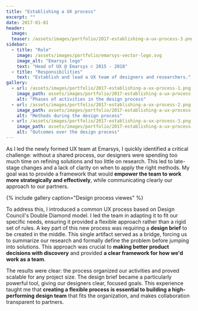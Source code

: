```yaml
---
title: "Establishing a UX process"
excerpt: ""
date: 2017-01-01
header:
  image:
  teaser: /assets/images/portfolio/2017-establishing-a-ux-process-3.png
sidebar:
  - title: "Role"
    image: /assets/images/portfolio/emarsys-vector-logo.svg
    image_alt: "Emarsys logo"
    text: "Head of UX @ Emarsys ⊂ 2015 - 2018"
  - title: "Responsibilities"
    text: "Establish and lead a UX team of designers and researchers."
gallery:
  - url: /assets/images/portfolio/2017-establishing-a-ux-process-1.png
    image_path: assets/images/portfolio/2017-establishing-a-ux-process-1.png
    alt: "Phases of activities in the design process"
  - url: /assets/images/portfolio/2017-establishing-a-ux-process-2.png
    image_path: assets/images/portfolio/2017-establishing-a-ux-process-2.png
    alt: "Methods during the design process"
  - url: /assets/images/portfolio/2017-establishing-a-ux-process-3.png
    image_path: assets/images/portfolio/2017-establishing-a-ux-process-3.png
    alt: "Outcomes over the design process"
---
```


As I led the newly formed UX team at Emarsys, I quickly identified a critical challenge: without a shared process, our designers were spending too much time on refining solutions and too little on research. This led to late-stage changes and a lack of clarity on when to apply the right methods. My goal was to provide a framework that would **empower the team to work more strategically and effectively**, while communicating clearly our approach to our partners.

{% include gallery caption="Design process viewes" %}

To address this, I introduced a common UX process based on Design Council's Double Diamond model. I led the team in adapting it to fit our specific needs, ensuring it provided a flexible approach rather than a rigid set of rules. A key part of this new process was requiring a **design brief** to be created in the middle. This single artifact served as a bridge, forcing us to summarize our research and formally define the problem before jumping into solutions. This approach was crucial to **making better product decisions with discovery** and provided **a clear framework for how we'd work as a team**.

The results were clear: the process organized our activities and proved scalable for any project size. The design brief became a particularly powerful tool, giving our designers clear, focused goals. This experience taught me that **creating a flexible process is essential to building a high-performing design team** that fits the organization, and makes collaboration transparent to partners.